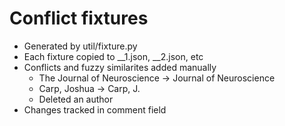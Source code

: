 # Conflict fixtures

* Generated by util/fixture.py
* Each fixture copied to __1.json, __2.json, etc
* Conflicts and fuzzy similarites added manually
    * The Journal of Neuroscience -> Journal of Neuroscience
    * Carp, Joshua -> Carp, J.
    * Deleted an author
* Changes tracked in comment field
